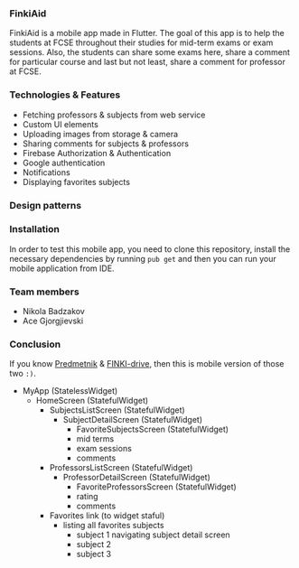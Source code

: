 ### FinkiAid

FinkiAid is a mobile app made in Flutter. The goal of this app is to help the
students at FCSE throughout their studies for mid-term exams or exam sessions.
Also, the students can share some exams here, share a comment for particular
course and last but not least, share a comment for professor at FCSE.


### Technologies & Features
- Fetching professors & subjects from web service
- Custom UI elements
- Uploading images from storage & camera
- Sharing comments for subjects & professors
- Firebase Authorization & Authentication
- Google authentication
- Notifications
- Displaying favorites subjects

### Design patterns

### Installation

In order to test this mobile app, you need to clone this repository,
install the necessary dependencies by running ``pub get`` and then
you can run your mobile application from IDE.

### Team members
- Nikola Badzakov
- Ace Gjorgjievski

### Conclusion
If you know [Predmetnik](https://docs.google.com/document/d/1-f_vt1WENMCAl2ig4qUKtuMEa_ktEitudfZX_FVGdvU/edit?fbclid=IwAR1Dd4_uydYI1sk97yGWfeNvldvBzeALLy-QoES2_30Vdmcq_YUCwAmU5RE#heading=h.265za8hxsatf)
& [FINKI-drive](https://drive.google.com/drive/u/0/folders/1GDIqCYQev6LbaliWqBEBd2JTpjia2U3F), then this is mobile
version of those two `:)`.

- MyApp (StatelessWidget)
    - HomeScreen (StatefulWidget)
        - SubjectsListScreen (StatefulWidget)
            - SubjectDetailScreen (StatefulWidget)
                - FavoriteSubjectsScreen (StatefulWidget)
                - mid terms
                - exam sessions
                - comments
        - ProfessorsListScreen (StatefulWidget)
            - ProfessorDetailScreen (StatefulWidget)
                - FavoriteProfessorsScreen (StatefulWidget)
                - rating
                - comments
        - Favorites link (to widget staful)
            - listing all favorites subjects
                - subject 1
                    navigating subject detail screen
                - subject 2
                - subject 3
